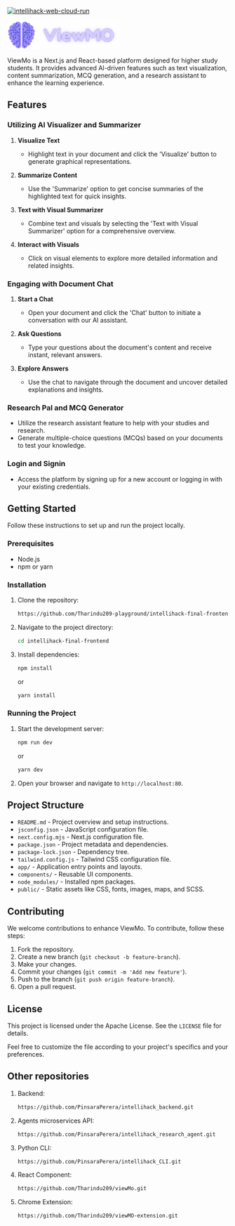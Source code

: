 [![intellihack-web-cloud-run](https://github.com/Tharindu209-playground/intellihack-final-frontend/actions/workflows/cloud-run.yml/badge.svg?branch=main)](https://github.com/Tharindu209-playground/intellihack-final-frontend/actions/workflows/cloud-run.yml)


![alt text](image.png)

ViewMo is a Next.js and React-based platform designed for higher study students. It provides advanced AI-driven features such as text visualization, content summarization, MCQ generation, and a research assistant to enhance the learning experience.

## Features

### Utilizing AI Visualizer and Summarizer

1. **Visualize Text**
   - Highlight text in your document and click the 'Visualize' button to generate graphical representations.

2. **Summarize Content**
   - Use the 'Summarize' option to get concise summaries of the highlighted text for quick insights.

3. **Text with Visual Summarizer**
   - Combine text and visuals by selecting the 'Text with Visual Summarizer' option for a comprehensive overview.

4. **Interact with Visuals**
   - Click on visual elements to explore more detailed information and related insights.

### Engaging with Document Chat

1. **Start a Chat**
   - Open your document and click the 'Chat' button to initiate a conversation with our AI assistant.

2. **Ask Questions**
   - Type your questions about the document's content and receive instant, relevant answers.

3. **Explore Answers**
   - Use the chat to navigate through the document and uncover detailed explanations and insights.

### Research Pal and MCQ Generator

- Utilize the research assistant feature to help with your studies and research.
- Generate multiple-choice questions (MCQs) based on your documents to test your knowledge.

### Login and Signin

- Access the platform by signing up for a new account or logging in with your existing credentials.

## Getting Started

Follow these instructions to set up and run the project locally.

### Prerequisites

- Node.js
- npm or yarn

### Installation

1. Clone the repository:
   ```bash
   https://github.com/Tharindu209-playground/intellihack-final-frontend.git
   ```
2. Navigate to the project directory:
   ```bash
   cd intellihack-final-frontend
   ```
3. Install dependencies:
   ```bash
   npm install
   ```
   or
   ```bash
   yarn install
   ```

### Running the Project

1. Start the development server:
   ```bash
   npm run dev
   ```
   or
   ```bash
   yarn dev
   ```
2. Open your browser and navigate to `http://localhost:80`.

## Project Structure

- `README.md` - Project overview and setup instructions.
- `jsconfig.json` - JavaScript configuration file.
- `next.config.mjs` - Next.js configuration file.
- `package.json` - Project metadata and dependencies.
- `package-lock.json` - Dependency tree.
- `tailwind.config.js` - Tailwind CSS configuration file.
- `app/` - Application entry points and layouts.
- `components/` - Reusable UI components.
- `node_modules/` - Installed npm packages.
- `public/` - Static assets like CSS, fonts, images, maps, and SCSS.

## Contributing

We welcome contributions to enhance ViewMo. To contribute, follow these steps:

1. Fork the repository.
2. Create a new branch (`git checkout -b feature-branch`).
3. Make your changes.
4. Commit your changes (`git commit -m 'Add new feature'`).
5. Push to the branch (`git push origin feature-branch`).
6. Open a pull request.

## License

This project is licensed under the Apache License. See the `LICENSE` file for details.


Feel free to customize the file according to your project's specifics and your preferences.

## Other repositories

1. Backend:
   ```bash
   https://github.com/PinsaraPerera/intellihack_backend.git
   ```
2. Agents microservices API:
   ```bash
   https://github.com/PinsaraPerera/intellihack_research_agent.git
   ```
3. Python CLI:
   ```bash
   https://github.com/PinsaraPerera/intellihack_CLI.git
   ```
4. React Component:
   ```bash
   https://github.com/Tharindu209/viewMo.git
   ```
5. Chrome Extension:
   ```bash
   https://github.com/Tharindu209/viewMO-extension.git
   ```
